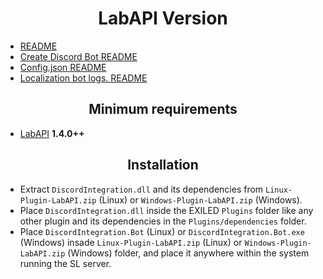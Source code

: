 <h1 align="center">LabAPI Version</h1>

- [README](https://github.com/Yti890/Discord-Module/blob/master/README.md)
- [Create Discord Bot README](./README.CDB.md)
- [Config.json README](./README.CJF.md)
- [Localization bot logs. README](./README.Localization.md)

<h2 align="center">Minimum requirements</h2>

- [LabAPI](https://github.com/northwood-studios/LabAPI) **1.4.0++**

<h2 align="center"> Installation </h2>

- Extract `DiscordIntegration.dll` and its dependencies from `Linux-Plugin-LabAPI.zip` (Linux) or `Windows-Plugin-LabAPI.zip` (Windows).
- Place `DiscordIntegration.dll` inside the EXILED `Plugins` folder like any other plugin and its dependencies in the `Plugins/dependencies` folder.
- Place `DiscordIntegration.Bot` (Linux) or `DiscordIntegration.Bot.exe` (Windows) insade `Linux-Plugin-LabAPI.zip` (Linux) or `Windows-Plugin-LabAPI.zip` (Windows) folder, and place it anywhere within the system running the SL server.
